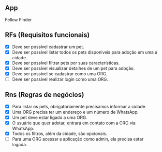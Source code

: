 ## App

Fellow Finder

## RFs (Requisitos funcionais)

- [x] Deve ser possível cadastrar um pet.
- [x] Deve ser possível listar todos os pets disponíveis para adoção em uma a cidade.
- [x] Deve ser possível filtrar pets por suas características.
- [x] Deve ser possível visualizar detalhes de um pet para adoção.
- [x] Deve ser possível se cadastrar como uma ORG.
- [ ] Deve ser possível realizar login como uma ORG.

## Rns (Regras de negócios)

- [x] Para listar os pets, obrigatoriamente precisamos informar a cidade.
- [x] Uma ORG precisa ter um endereço e um número de WhatsApp.
- [x] Um pet deve estar ligado a uma ORG.
- [x] O usuário que quer adotar, entrará em contato com a ORG via WhatsApp.
- [x] Todos os filtros, além da cidade, são opcionais.
- [ ] Para uma ORG acessar a aplicação como admin, ela precisa estar logada.

